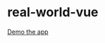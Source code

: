 # real-world-vue

<a href="https://real-world-vue-3-boqd.onrender.com/" target="_blank">Demo the app</a>
